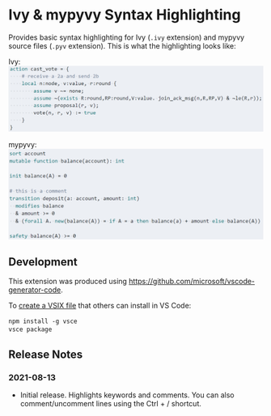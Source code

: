 # Ivy & mypyvy Syntax Highlighting

Provides basic syntax highlighting for Ivy (`.ivy` extension) and mypyvy source
files (`.pyv` extension). This is what the highlighting looks like:

Ivy:
![Ivy syntax highlighting](images/syntax-ivy.png)

mypyvy:
![Mypyvy syntax highlighting](images/syntax-mypyvy.png)

## Development

This extension was produced using https://github.com/microsoft/vscode-generator-code.

To [create a VSIX file](https://code.visualstudio.com/api/working-with-extensions/publishing-extension#packaging-extensions) that others can install in VS Code:

```
npm install -g vsce
vsce package
```

## Release Notes

### 2021-08-13

- Initial release. Highlights keywords and comments. You can also
  comment/uncomment lines using the Ctrl + / shortcut.